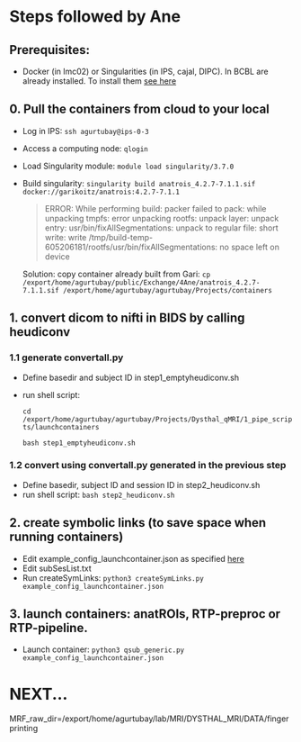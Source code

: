 
# Steps followed by Ane

## Prerequisites: 
- Docker (in lmc02) or Singularities (in IPS, cajal, DIPC). In BCBL are already installed. To install them [see here](https://github.com/garikoitz/launchcontainers/wiki/Installation )

## 0. Pull the containers from cloud to your local
- Log in IPS: 
`ssh agurtubay@ips-0-3`

- Access a computing node: `qlogin`

- Load Singularity module: `module load singularity/3.7.0`

- Build singularity: `singularity build anatrois_4.2.7-7.1.1.sif docker://garikoitz/anatrois:4.2.7-7.1.1`


    > ERROR: While performing build: packer failed to pack: while unpacking tmpfs: error unpacking rootfs: unpack layer: unpack entry: usr/bin/fixAllSegmentations: unpack to regular file: short write: write /tmp/build-temp-605206181/rootfs/usr/bin/fixAllSegmentations: no space left on device

    Solution: copy container already built from Gari: `cp /export/home/agurtubay/public/Exchange/4Ane/anatrois_4.2.7-7.1.1.sif /export/home/agurtubay/agurtubay/Projects/containers`


## 1. convert dicom to nifti in BIDS by calling heudiconv

### 1.1 generate convertall.py

- Define basedir and subject ID in step1_emptyheudiconv.sh
- run shell script: 
    
    `cd /export/home/agurtubay/agurtubay/Projects/Dysthal_qMRI/1_pipe_scripts/launchcontainers` 

    `bash step1_emptyheudiconv.sh`

### 1.2 convert using convertall.py generated in the previous step

- Define  basedir, subject ID and session ID in step2_heudiconv.sh
- run shell script: `bash step2_heudiconv.sh`


## 2. create symbolic links (to save space when running containers)
- Edit example_config_launchcontainer.json as specified [here](https://github.com/garikoitz/launchcontainers/wiki/How-to-use)
- Edit subSesList.txt
- Run createSymLinks: `python3 createSymLinks.py example_config_launchcontainer.json`

## 3. launch containers: anatROIs, RTP-preproc or RTP-pipeline.
- Launch container: `python3 qsub_generic.py example_config_launchcontainer.json` 




# NEXT...

MRF_raw_dir=/export/home/agurtubay/lab/MRI/DYSTHAL_MRI/DATA/fingerprinting






